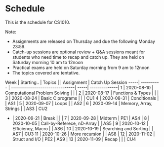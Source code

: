 # Schedule

This is the schedule for CS1010.

Note:

- Assignments are released on Thursday and due the following Monday 23:59.
- Catch-up sessions are optional review + Q&A sessions meant for students who need time to recap and catch up.  They are held on Saturday morning 10 am to 12noon
- Practical exams are held on Saturday morning from 9 am to 12noon
- The topics covered are tentative.

Week | Starting.. | Topics                          |      | Assignment | Catch Up Session
-----| ---------- | --------------------------------| -----| --------------|
1    | 2020-08-10 | Computational Problem Solving   |      |     |
2    | 2020-08-17 | Functions & Types               |      |     |
3    | 2020-08-24 | Basic C programs                |      |     | CU1
4    | 2020-08-31 | Conditionals                    |      | AS1 |
5    | 2020-09-07 | Loops                           |      | AS2 |
6    | 2020-09-14 | Memory, Array, Strings          |      | AS3 | CU2
-    | 2020-09-21 | Break                           |      |     |
7    | 2020-09-28 | Midterm                         | PE1  | AS4 |
8    | 2020-10-05 | Call-by-Referece, nD-Array      |      | AS5 |
9    | 2020-10-12 | Efficiency, Macro               |      | AS6 |
10   | 2020-10-19 | Searching and Sorting           |      | AS7 | CU3
11   | 2020-10-26 | More recursion                  |      | AS8 |
12   | 2020-11-02 | Struct and I/O                  | PE2  | AS9 |
13   | 2020-11-09 | Recap                           |      |     | CU4
